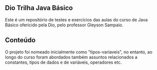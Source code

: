 ## Dio Trilha Java Básico

Este é um repositório de testes e exercícios das aulas do curso de Java Básico ofericido pela Dio, pelo professor Gleyson Sampaio.

## Conteúdo

O projeto foi nomeado inicialmente como "tipos-variaveis", no entanto, ao longo do curso foram abordados também assuntos relacionados a constantes, tipos de dados e de variáveis, operadores etc. 
